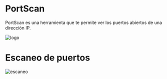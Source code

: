 # PortScan
PortScan es una herramienta que te permite ver los puertos abiertos de una dirección IP.

![logo](https://cdn.discordapp.com/attachments/833193256762081281/940796139282792518/1644373665808.png)

# Escaneo de puertos

![escaneo](https://cdn.discordapp.com/attachments/833193256762081281/940796574341165077/1644373774126.png)
